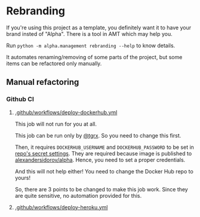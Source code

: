 # Rebranding

If you're using this project as a template, you definitely want it to have your brand insted of "Alpha".
There is a tool in AMT which may help you.

Run `python -m alpha.management rebranding --help` to know details.

It automates renaming/removing of some parts of the project, but some items can be refactored only manually.

## Manual refactoring

### Github CI

1. [.github/workflows/deploy-dockerhub.yml](https://github.com/tgrx/alpha/blob/main/.github/workflows/deploy-dockerhub.yml)

    This job will not run for you at all.

    This job can be run only by [@tgrx](https://github.com/tgrx). So you need to change this first. 

    Then, it requires `DOCKERHUB_USERNAME` and `DOCKERHUB_PASSWORD` to be set
    in [repo's secret settings](https://docs.github.com/en/actions/security-guides/encrypted-secrets#creating-encrypted-secrets-for-a-repository).
    They are required because image is published to [alexandersidorov/alpha](https://hub.docker.com/r/alexandersidorov/alpha/).
    Hence, you need to set a proper credentials.
    
    And this will not help either! You need to change the Docker Hub repo to yours!

    So, there are 3 points to be changed to make this job work.
    Since they are quite sensitive, no automation provided for this.

1. [.github/workflows/deploy-heroku.yml](https://github.com/tgrx/alpha/blob/main/.github/workflows/deploy-heroku.yml)

